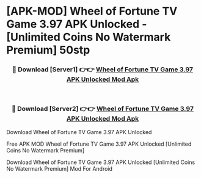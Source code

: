 # [APK-MOD] Wheel of Fortune  TV Game 3.97 APK Unlocked - [Unlimited Coins No Watermark Premium] 50stp



<div align="center">
<h3>🔴 Download [Server1] 👉👉 <a href="https://momento.my/?title=Wheel_of_Fortune__TV_Game_3.97_APK_Unlocked">Wheel of Fortune  TV Game 3.97 APK Unlocked Mod Apk</a></h3><br>

<h3>🔴 Download [Server2] 👉👉 <a href="https://momento.my/?title=Wheel_of_Fortune__TV_Game_3.97_APK_Unlocked">Wheel of Fortune  TV Game 3.97 APK Unlocked Mod Apk</a></h3>
</div>



Download Wheel of Fortune  TV Game 3.97 APK Unlocked 

Free APK MOD Wheel of Fortune  TV Game 3.97 APK Unlocked [Unlimited Coins No Watermark Premium]

Download Wheel of Fortune  TV Game 3.97 APK Unlocked [Unlimited Coins No Watermark Premium] Mod For Android
